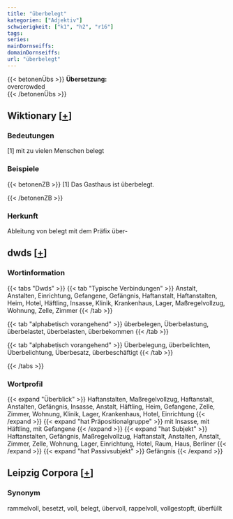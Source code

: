 ```yaml
---
title: "überbelegt"
kategorien: ["Adjektiv"]
schwierigkeit: ["k1", "h2", "r16"]
tags:
series:
mainDornseiffs:
domainDornseiffs:
url: "überbelegt"
---
```


{{< betonenÜbs >}}
**Übersetzung:**  
overcrowded  
{{< /betonenÜbs >}}

## Wiktionary [[+](https://de.wiktionary.org/wiki/überbelegt)]

### Bedeutungen
[1] mit zu vielen Menschen belegt  

### Beispiele
{{< betonenZB >}}
[1] Das Gasthaus ist überbelegt.  

{{< /betonenZB >}}
### Herkunft
Ableitung von belegt mit dem Präfix über-  



## dwds [[+](https://www.dwds.de/wb/überbelegt)]

### Wortinformation
{{< tabs "Dwds" >}}
{{< tab "Typische Verbindungen" >}}
Anstalt, Anstalten, Einrichtung, Gefangene, Gefängnis, Haftanstalt, Haftanstalten, Heim, Hotel, Häftling, Insasse, Klinik, Krankenhaus, Lager, Maßregelvollzug, Wohnung, Zelle, Zimmer
{{< /tab >}}

{{< tab "alphabetisch vorangehend" >}}
überbelegen, Überbelastung, überbelastet, überbelasten, überbekommen
{{< /tab >}}

{{< tab "alphabetisch vorangehend" >}}
Überbelegung, überbelichten, Überbelichtung, Überbesatz, überbeschäftigt
{{< /tab >}}

{{< /tabs >}}

### Wortprofil
{{< expand "Überblick" >}} Haftanstalten, Maßregelvollzug, Haftanstalt, Anstalten, Gefängnis, Insasse, Anstalt, Häftling, Heim, Gefangene, Zelle, Zimmer, Wohnung, Klinik, Lager, Krankenhaus, Hotel, Einrichtung {{< /expand >}}
{{< expand "hat Präpositionalgruppe" >}} mit Insasse, mit Häftling, mit Gefangene {{< /expand >}}
{{< expand "hat Subjekt" >}} Haftanstalten, Gefängnis, Maßregelvollzug, Haftanstalt, Anstalten, Anstalt, Zimmer, Zelle, Wohnung, Lager, Einrichtung, Hotel, Raum, Haus, Berliner {{< /expand >}}
{{< expand "hat Passivsubjekt" >}} Gefängnis {{< /expand >}}

## Leipzig Corpora [[+](https://corpora.uni-leipzig.de/en/res?word=überbelegt&corpusId=deu_newscrawl-public_2018)]


### Synonym
rammelvoll, besetzt, voll, belegt, übervoll, rappelvoll, vollgestopft, überfüllt

